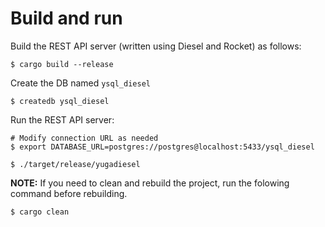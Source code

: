 # Build and run

Build the REST API server (written using Diesel and Rocket) as follows:

```
$ cargo build --release
```

Create the DB named `ysql_diesel`
```
$ createdb ysql_diesel
```

Run the REST API server:

```
# Modify connection URL as needed
$ export DATABASE_URL=postgres://postgres@localhost:5433/ysql_diesel

$ ./target/release/yugadiesel
```

**NOTE:** If you need to clean and rebuild the project, run the folowing command before rebuilding.

```
$ cargo clean
```
